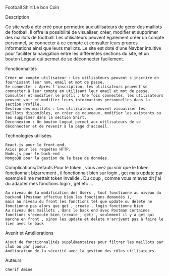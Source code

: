 Football Shirt Le bon Coin

Description

Ce site web a été créé pour permettre aux utilisateurs de gérer des maillots de football. Il offre la possibilité de visualiser, créer, modifier et supprimer des maillots de football. Les utilisateurs peuvent également créer un compte personnel, se connecter à ce compte et consulter leurs propres informations ainsi que leurs maillots. Le site est doté d'une Navbar intuitive pour faciliter la navigation entre les différentes sections du site, et un bouton Logout qui permet de se déconnecter facilement.

Fonctionnalités

    Créer un compte utilisateur : Les utilisateurs peuvent s'inscrire en fournissant leur nom, email et mot de passe.
    Se connecter : Après l'inscription, les utilisateurs peuvent se connecter à leur compte en utilisant leur email et mot de passe.
    Consulter et modifier le profil : Une fois connectés, les utilisateurs peuvent voir et modifier leurs informations personnelles dans la section Profile.
    Gestion des maillots : Les utilisateurs peuvent visualiser les maillots disponibles, en créer de nouveaux, modifier les existants ou les supprimer dans la section Shirt.
    Déconnexion : Un bouton Logout permet aux utilisateurs de se déconnecter et de revenir à la page d'accueil.

Technologies utilisées

    React.js pour le front-end.
    Axios pour les requêtes HTTP.
    Node.js pour le back-end .
    MongoDB pour la gestion de la base de données.

Complications/Défauts
    Pour le token , vous avez pu voir que le token fonctionnait bizarrement , il fonctionnait bien sur login , get mais update par exemple il me mettait token invalide . Du coup , comme vous m'avez dit j'ai du adapter mes fonctions login , get etc ... 

    Au niveau de la modification des Users , tout fonctionne au niveau du backend (Postman effectue bien les fonctions demandés ), 
    mais au niveau du front les fonctions tel que update ou delete ne fonctionne pas alors que get , create , login fonctionne bien 
    Au niveau des maillots , dans le back end avec Postman certaines fonctions s'execute bien (create , get) , seulement il y a get qui marche en front , sinon les update et delete n'arrivent pas à faire le lien avec le back 


Avenir et Améliorations

    Ajout de fonctionnalités supplémentaires pour filtrer les maillots par club ou par joueur.
    Amélioration de la sécurité avec la gestion des rôles utilisateurs.

Auteurs

    Cherif Amine 